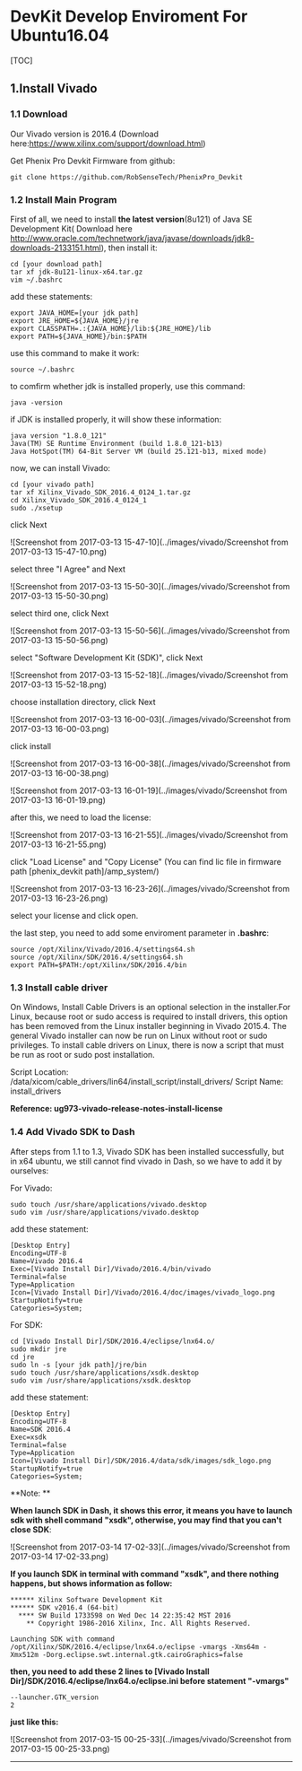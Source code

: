 # DevKit Develop Enviroment For Ubuntu16.04

[TOC]

## 1.Install Vivado

### 1.1 Download

Our Vivado version is 2016.4 (Download here:https://www.xilinx.com/support/download.html)

Get Phenix Pro Devkit Firmware from github:

```
git clone https://github.com/RobSenseTech/PhenixPro_Devkit
```

### 1.2 Install Main Program  

First of all, we need to install **the latest version**(8u121) of Java SE Development Kit( Download here http://www.oracle.com/technetwork/java/javase/downloads/jdk8-downloads-2133151.html), then install it:

```
cd [your download path]
tar xf jdk-8u121-linux-x64.tar.gz
vim ~/.bashrc
```

add these statements:

```
export JAVA_HOME=[your jdk path]
export JRE_HOME=${JAVA_HOME}/jre
export CLASSPATH=.:{JAVA_HOME}/lib:${JRE_HOME}/lib
export PATH=${JAVA_HOME}/bin:$PATH
```

use this command to make it work:

```
source ~/.bashrc
```

to comfirm whether jdk is installed properly, use this command:

```
java -version
```

if JDK is installed properly, it will show these information:

```
java version "1.8.0_121"
Java(TM) SE Runtime Environment (build 1.8.0_121-b13)
Java HotSpot(TM) 64-Bit Server VM (build 25.121-b13, mixed mode)
```

now, we can install Vivado:

```
cd [your vivado path]
tar xf Xilinx_Vivado_SDK_2016.4_0124_1.tar.gz
cd Xilinx_Vivado_SDK_2016.4_0124_1
sudo ./xsetup
```

click Next

![Screenshot from 2017-03-13 15-47-10](../images/vivado/Screenshot from 2017-03-13 15-47-10.png)

select three "I Agree" and Next

![Screenshot from 2017-03-13 15-50-30](../images/vivado/Screenshot from 2017-03-13 15-50-30.png)

select third one, click Next

![Screenshot from 2017-03-13 15-50-56](../images/vivado/Screenshot from 2017-03-13 15-50-56.png)

select "Software Development Kit (SDK)", click Next

![Screenshot from 2017-03-13 15-52-18](../images/vivado/Screenshot from 2017-03-13 15-52-18.png)

choose installation directory, click Next

![Screenshot from 2017-03-13 16-00-03](../images/vivado/Screenshot from 2017-03-13 16-00-03.png)

click install

![Screenshot from 2017-03-13 16-00-38](../images/vivado/Screenshot from 2017-03-13 16-00-38.png)



![Screenshot from 2017-03-13 16-01-19](../images/vivado/Screenshot from 2017-03-13 16-01-19.png)

after this, we need to load the license:

![Screenshot from 2017-03-13 16-21-55](../images/vivado/Screenshot from 2017-03-13 16-21-55.png)

click "Load License" and "Copy License" (You can find lic file in firmware path [phenix_devkit path]/amp_system/)


![Screenshot from 2017-03-13 16-23-26](../images/vivado/Screenshot from 2017-03-13 16-23-26.png)


select your license and click open.

the last step, you need to add some enviroment parameter in **.bashrc**:

```
source /opt/Xilinx/Vivado/2016.4/settings64.sh
source /opt/Xilinx/SDK/2016.4/settings64.sh
export PATH=$PATH:/opt/Xilinx/SDK/2016.4/bin
```

### 1.3 Install cable driver

On Windows, Install Cable Drivers is an optional selection in the installer.For Linux, because root or sudo access is required to install drivers, this option has been removed from the Linux installer beginning in Vivado 2015.4. The general Vivado installer can now be run on Linux without root or sudo privileges. To install cable drivers on Linux, there is now a script that must be run as root or sudo post installation.

Script Location: <Vivado Install Dir>/data/xicom/cable_drivers/lin64/install_script/install_drivers/
Script Name: install_drivers

**Reference: ug973-vivado-release-notes-install-license**

### 1.4 Add Vivado SDK to Dash

After steps from 1.1 to 1.3, Vivado SDK has been installed successfully, but in x64 ubuntu, we still cannot find vivado in Dash, so we have to add it by ourselves:

For Vivado:

```
sudo touch /usr/share/applications/vivado.desktop
sudo vim /usr/share/applications/vivado.desktop
```

add these statement:

```
[Desktop Entry]
Encoding=UTF-8
Name=Vivado 2016.4
Exec=[Vivado Install Dir]/Vivado/2016.4/bin/vivado
Terminal=false
Type=Application
Icon=[Vivado Install Dir]/Vivado/2016.4/doc/images/vivado_logo.png
StartupNotify=true
Categories=System;
```

For SDK:

```
cd [Vivado Install Dir]/SDK/2016.4/eclipse/lnx64.o/
sudo mkdir jre
cd jre
sudo ln -s [your jdk path]/jre/bin
sudo touch /usr/share/applications/xsdk.desktop
sudo vim /usr/share/applications/xsdk.desktop
```

add these statement:

```
[Desktop Entry]
Encoding=UTF-8
Name=SDK 2016.4
Exec=xsdk
Terminal=false
Type=Application
Icon=[Vivado Install Dir]/SDK/2016.4/data/sdk/images/sdk_logo.png
StartupNotify=true
Categories=System;
```

**Note: **

**When launch SDK in Dash, it shows this error, it means you have to launch sdk with shell command "xsdk", otherwise, you may find that you can't close SDK**:


![Screenshot from 2017-03-14 17-02-33](../images/vivado/Screenshot from 2017-03-14 17-02-33.png)


**If you launch SDK in terminal with command "xsdk", and there nothing happens, but shows information as follow:**

```
****** Xilinx Software Development Kit
****** SDK v2016.4 (64-bit)
  **** SW Build 1733598 on Wed Dec 14 22:35:42 MST 2016
    ** Copyright 1986-2016 Xilinx, Inc. All Rights Reserved.

Launching SDK with command /opt/Xilinx/SDK/2016.4/eclipse/lnx64.o/eclipse -vmargs -Xms64m -Xmx512m -Dorg.eclipse.swt.internal.gtk.cairoGraphics=false
```

**then, you need to add these 2 lines to [Vivado Install Dir]/SDK/2016.4/eclipse/lnx64.o/eclipse.ini before statement "-vmargs"**

```
--launcher.GTK_version
2
```

**just like this:**


![Screenshot from 2017-03-15 00-25-33](../images/vivado/Screenshot from 2017-03-15 00-25-33.png)

****
